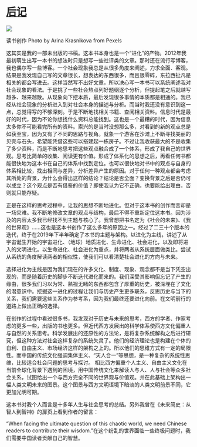 # [后记](chrome-extension://pcmpcfapbekmbjjkdalcgopdkipoggdi/)

![](https://secure1.wostatic.cn/static/n7KUTeVvMD3FMQSVCpmJWw/145%E8%AF%BB%E4%B9%A6%E5%88%9B%E4%BD%9C.jpg?auth_key=1639360958-2stdhPJjhSiZ1aD3g6dqcc-0-72d58cc66ac6f1a30a6b85766dcb91f0&image_process=resize,w_1520/format,webp)

读书创作 Photo by Arina Krasnikova from Pexels

这其实是我的一部未出版的书稿。这本书本身也是一个“进化”的产物。2012年我最初萌生出写一本书的想法时只是想写一些社评类的文章。那时还在流行写博客，我也偶尔写一些博客。一个社会现象我总是从很多角度来阐述，力求全面、客观。结果是我发现自己写的文章很长，想表达的东西很多，而且很零碎，东拉西扯凡是相关的都会写进去。这样当然写不出好文章，所以决心写一本书可以系统阐述我对社会现象的看法。于是挑了一些社会热点列好题纲逐个分析，但提起笔之后就越写越多、越来越散。从现象向下挖本质，最后发现很多事情的本质都是相通的。我已经从社会现象的分析进入到对社会本身的描述与分析。而当时我还没有意识到这一点，总觉得写的不够深刻。于是不断地找相关书籍、查阅相关资料。信息时代是最好的时代，因为不论你想找什么资料总能找到。这也是一个最糟的时代，因为信息太多你不可能看完所有的资料。索兴的是当时没想那么多，对看到的新的观点总是如获至宝，因为又有了不同的思路与视角。就象一个游客在沙滩上不断寻找美丽的贝壳与石头，希望能凭借这些可以搭建起一栋房子。不过让我收获最大的不是收集了多少资料，而是不断地思考把这些观点融合成了一个体系，形成了我自己的世界观。思考比简单的收集、阅读更有价值。形成了体系化的思想之后，再看任何书都能很快地为这本书在自己的体系中找到定位。也可以很快地对书中的观点与自身的体系相比较，找出相同与差异，分析差异产生的原因。对于任何一种观点都会考虑其所处的背景，为什么会得出这样的结论？结论是否全面？变换背景之后是否仍可以成立？这个观点是否有借鉴的价值？即使我认为它不正确，也要能给出理由，否则就只能存疑。

正是在这样的思考过程中，让我的思想不断地进化。但对于这本书的创作而言却是一场灾难。我不断地修改文章的观点与结构，最后不得不重新定位这本书。因为涉及的内容太多我已经找不到主题与核心了。我曾想把书名定为《社会的未来》、《我的世界观》……这也是这本书创作了这么多年的原因之一。经过了二三十个版本的迭代，终于在2019年下半年确定了本书的主题与架构。以进化为主线，讲述了从宇宙诞生开始的宇宙进化、（地球）地质进化、生命进化、社会进化，以及即将进入的文明进化。以生命进化、社会进化为重点，并将两者从系统层面做类比。尝试从系统的角度解读两者的相似性，使我们可以看清楚社会进化的方向与未来。

选择进化为主线是因为我们现在的许多文化、制度、现象、观念都不是当下凭空出现的，而是随着历史的脚步不断迭代进化而来的。我们深受其影响但忘记了产生的缘由，很多我们习以为常、熟视无睹的东西都包含了厚重的历史，被深埋在了文化的潜意识中。挖掘这一进化的过程让我们与历史产生更多联系，反思历史与当下的关系，我们需要这些关系作为参考系，因为我们最终还要进化向前。在文明前行的道路上做出正确的选择。

在创作的过程中看过很多书，我发现对于历史与未来的思考，西方的学者、作家考虑的更多一些，出版的书也更多。但近代西方发展出的科学体系使西方文化偏重人与自然的关系思考。科学发展出的还原性的方法论，是将复杂系统解构之后进行研究，但这种方法对社会这样复杂的系统失灵了。他们的经济理论也是构建在个体的自利、自由主义、市场经济这样的架构之上的。所以他们的思维方式有一定的局限性。而中国的传统文化强调集体主义、“天人合一”等思想，是一种复杂的系统性思维，比较适合社会问题的思考与探讨。 相比西方偏重个人主义、自由主义文化在当前全球化背景下遇到的困境，用中国传统文化来解读人与人、人与社会等众多社会关系，试图给出一个与西方完全不同的世界观与价值观。并在此基础上架构出一幅人类文明未来的图景。这个图景与西方文明语境下暗淡的人类文明前景不同，它更加光明可期。

这本书对我个人而言是十多年人生与社会思考的总结。另外我曾在《未来简史：从智人到智神》的扉页上看到作者的留言：

“When facing the ultimate question of this chaotic world, we need Chinese readers to contribute their wisdom.”在这个纷乱的世界面临一些终极问题时，我们需要中国读者贡献自己的智慧。

